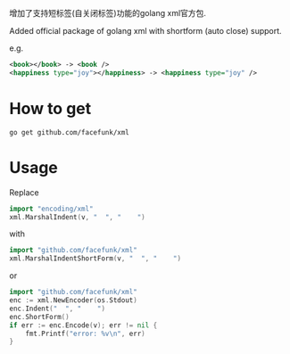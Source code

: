 增加了支持短标签(自关闭标签)功能的golang xml官方包.

Added official package of golang xml with shortform (auto close) support.

e.g.
```xml
<book></book> -> <book />
<happiness type="joy"></happiness> -> <happiness type="joy" />
```

# How to get
```
go get github.com/facefunk/xml
```
# Usage

Replace

```go
import "encoding/xml"
xml.MarshalIndent(v, "  ", "    ")
```

with

```go
import "github.com/facefunk/xml"
xml.MarshalIndentShortForm(v, "  ", "    ")
```

or

```go
import "github.com/facefunk/xml"
enc := xml.NewEncoder(os.Stdout)
enc.Indent("  ", "    ")
enc.ShortForm()
if err := enc.Encode(v); err != nil {
    fmt.Printf("error: %v\n", err)
}
```
